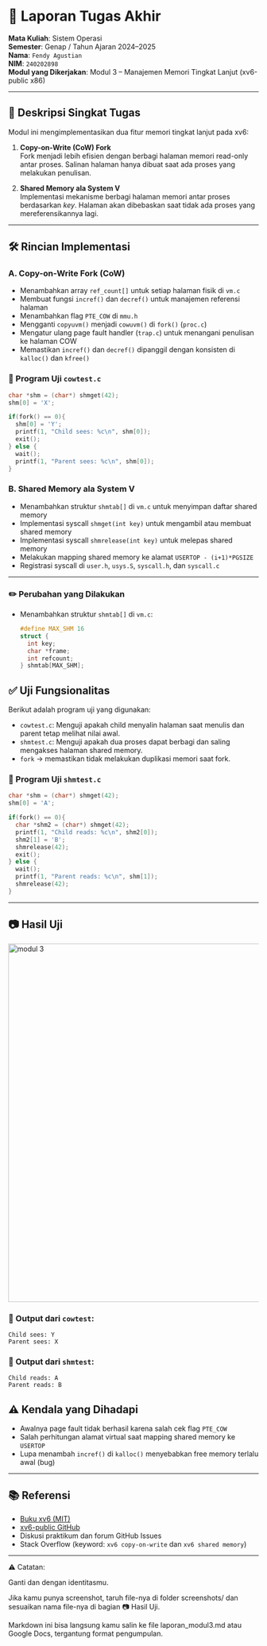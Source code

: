 # 📝 Laporan Tugas Akhir

**Mata Kuliah**: Sistem Operasi  
**Semester**: Genap / Tahun Ajaran 2024–2025  
**Nama**: `Fendy Agustian`  
**NIM**: `240202898`  
**Modul yang Dikerjakan**: Modul 3 – Manajemen Memori Tingkat Lanjut (xv6-public x86)

---

## 📌 Deskripsi Singkat Tugas

Modul ini mengimplementasikan dua fitur memori tingkat lanjut pada xv6:

1. **Copy-on-Write (CoW) Fork**  
   Fork menjadi lebih efisien dengan berbagi halaman memori read-only antar proses. Salinan halaman hanya dibuat saat ada proses yang melakukan penulisan.

2. **Shared Memory ala System V**  
   Implementasi mekanisme berbagi halaman memori antar proses berdasarkan *key*. Halaman akan dibebaskan saat tidak ada proses yang mereferensikannya lagi.

---

## 🛠️ Rincian Implementasi

### A. Copy-on-Write Fork (CoW)

- Menambahkan array `ref_count[]` untuk setiap halaman fisik di `vm.c`
- Membuat fungsi `incref()` dan `decref()` untuk manajemen referensi halaman
- Menambahkan flag `PTE_COW` di `mmu.h`
- Mengganti `copyuvm()` menjadi `cowuvm()` di `fork()` (`proc.c`)
- Mengatur ulang page fault handler (`trap.c`) untuk menangani penulisan ke halaman COW
- Memastikan `incref()` dan `decref()` dipanggil dengan konsisten di `kalloc()` dan `kfree()`

### 🧪 Program Uji `cowtest.c`

```c
char *shm = (char*) shmget(42);
shm[0] = 'X';

if(fork() == 0){
  shm[0] = 'Y';
  printf(1, "Child sees: %c\n", shm[0]);
  exit();
} else {
  wait();
  printf(1, "Parent sees: %c\n", shm[0]);
}
```
### B. Shared Memory ala System V

- Menambahkan struktur `shmtab[]` di `vm.c` untuk menyimpan daftar shared memory
- Implementasi syscall `shmget(int key)` untuk mengambil atau membuat shared memory
- Implementasi syscall `shmrelease(int key)` untuk melepas shared memory
- Melakukan mapping shared memory ke alamat `USERTOP - (i+1)*PGSIZE`
- Registrasi syscall di `user.h`, `usys.S`, `syscall.h`, dan `syscall.c`

---
### ✏️ Perubahan yang Dilakukan

- Menambahkan struktur `shmtab[]` di `vm.c`:
  ```c
  #define MAX_SHM 16
  struct {
    int key;
    char *frame;
    int refcount;
  } shmtab[MAX_SHM];
  ```
## ✅ Uji Fungsionalitas

Berikut adalah program uji yang digunakan:

- `cowtest.c`: Menguji apakah child menyalin halaman saat menulis dan parent tetap melihat nilai awal.
- `shmtest.c`: Menguji apakah dua proses dapat berbagi dan saling mengakses halaman shared memory.
- `fork` → memastikan tidak melakukan duplikasi memori saat fork.

### 🧪 Program Uji `shmtest.c`

```c
char *shm = (char*) shmget(42);
shm[0] = 'A';

if(fork() == 0){
  char *shm2 = (char*) shmget(42);
  printf(1, "Child reads: %c\n", shm2[0]);
  shm2[1] = 'B';
  shmrelease(42);
  exit();
} else {
  wait();
  printf(1, "Parent reads: %c\n", shm[1]);
  shmrelease(42);
}
```
---

## 📷 Hasil Uji

<img width="616" height="722" alt="modul 3" src="https://github.com/user-attachments/assets/e7cad518-9a18-47d4-987e-755d09c25b24" />


### 📍 Output dari `cowtest`:
```
Child sees: Y
Parent sees: X
```


### 📍 Output dari `shmtest`:
```
Child reads: A
Parent reads: B
```





## ⚠️ Kendala yang Dihadapi

- Awalnya page fault tidak berhasil karena salah cek flag `PTE_COW`
- Salah perhitungan alamat virtual saat mapping shared memory ke `USERTOP`
- Lupa menambah `incref()` di `kalloc()` menyebabkan free memory terlalu awal (bug)

---

## 📚 Referensi

- [Buku xv6 (MIT)](https://pdos.csail.mit.edu/6.828/2018/xv6/book-rev11.pdf)
- [xv6-public GitHub](https://github.com/mit-pdos/xv6-public)
- Diskusi praktikum dan forum GitHub Issues
- Stack Overflow (keyword: `xv6 copy-on-write` dan `xv6 shared memory`)

---
⚠️ Catatan:

Ganti <Nama Lengkap> dan <Nomor Induk Mahasiswa> dengan identitasmu.

Jika kamu punya screenshot, taruh file-nya di folder screenshots/ dan sesuaikan nama file-nya di bagian 📷 Hasil Uji.

Markdown ini bisa langsung kamu salin ke file laporan_modul3.md atau Google Docs, tergantung format pengumpulan.
